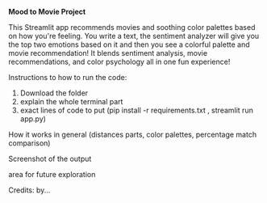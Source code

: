 **Mood to Movie Project**

This Streamlit app recommends movies and soothing color palettes based on how you're feeling. 
You write a text, the sentiment analyzer will give you the top two emotions based on it and then you see a colorful palette and movie recommendation! 
It blends sentiment analysis, movie recommendations, and color psychology all in one fun experience!

Instructions to how to run the code: 
1) Download the folder
2) explain the whole terminal part
3) exact lines of code to put (pip install -r requirements.txt , streamlit run app.py)


How it works in general (distances parts, color palettes, percentage match comparison) 

Screenshot of the output 

area for future exploration 


Credits: by...
